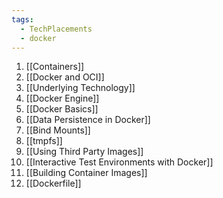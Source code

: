 ```yaml
---
tags:
  - TechPlacements
  - docker
---
```

1. [[Containers]]
2. [[Docker and OCI]]
3. [[Underlying Technology]]
4. [[Docker Engine]]
5. [[Docker Basics]]
6. [[Data Persistence in Docker]]
7. [[Bind Mounts]]
8. [[tmpfs]]
9. [[Using Third Party Images]]
10. [[Interactive Test Environments with Docker]]
11. [[Building Container Images]]
12. [[Dockerfile]]

